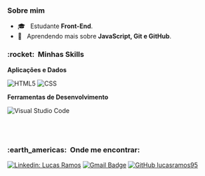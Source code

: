 <h3> Sobre mim </h3>

- 🎓 &nbsp; Estudante **Front-End**.
- 🌱 &nbsp; Aprendendo mais sobre **JavaScript, Git e GitHub**.

<h3> :rocket: &nbsp;Minhas Skills </h3>

**Aplicações e Dados**

  ![HTML5](https://img.shields.io/badge/-HTML5-333333?style=flat&logo=HTML5)
  ![CSS](https://img.shields.io/badge/-CSS-333333?style=flat&logo=CSS3&logoColor=1572B6)

**Ferramentas de Desenvolvimento**

  ![Visual Studio Code](https://img.shields.io/badge/-Visual%20Studio%20Code-333333?style=flat&logo=visual-studio-code&logoColor=007ACC)
  

<br/>

<br/>

<h3> :earth_americas: &nbsp;Onde me encontrar: </h3> 

[![Linkedin: Lucas Ramos](https://img.shields.io/badge/-USERNAME-blue?style=flat-square&logo=Linkedin&logoColor=white&link=https://www.linkedin.com/in/lucas-ramos-a8ba4a207/)](https://www.linkedin.com/in/lucas-ramos-a8ba4a207/)
[![Gmail Badge](https://img.shields.io/badge/-seuemail@email.com-006bed?style=flat-square&logo=Gmail&logoColor=white&link=mailto:lucas.guyfawkes95@gmail.com)](mailto:lucas.guyfawkes95@gmail.com)
[![GitHub lucasramos95]( https://img.shields.io/github/followers/VanessaSwerts?label=follow&style=social)](https://github.com/lucasramos95)
